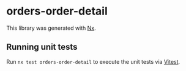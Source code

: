 # orders-order-detail

This library was generated with [Nx](https://nx.dev).

## Running unit tests

Run `nx test orders-order-detail` to execute the unit tests via [Vitest](https://vitest.dev/).
